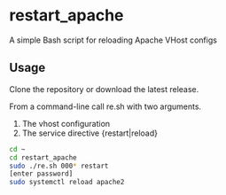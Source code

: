 # restart_apache
A simple Bash script for reloading Apache VHost configs

## Usage
Clone the repository or download the latest release. 

From a command-line call re.sh with two arguments.
1. The vhost configuration
1. The service directive {restart|reload}
```sh
cd ~
cd restart_apache
sudo ./re.sh 000* restart
[enter password]
sudo systemctl reload apache2
```
